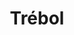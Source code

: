 ---
title: Trébol
date: 
draft: false

# descripcion
description : Anillo de plata 925

materials: Plata 925

color: Plateado

dimensions: 17ml diámetro

code: 05-23-0600

type: "Anillos"

categories: [destacados]

price: $2.180,00

# Images
# first image will be shown in the product page
images:
  # - image: "images/path_to_image"
  # La ubicacion de las imagenes es imagenes/Anillos/Anillos.Plata/05-23-0600-trebol
  - image: "./images/anillos/plata/05-23-0600.JPG"
---